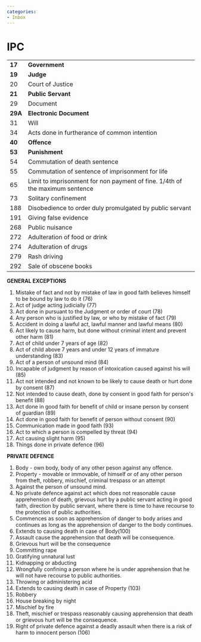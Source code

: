 ```yaml
---
categories:
- Inbox
---
```

# IPC

  

|     |     |
| --- | --- |
| **17** | **Government** |
| **19** | **Judge** |
| 20  | Court of Justice |
| **21** | **Public Servant** |
| 29  | Document |
| **29A** | **Electronic Document** |
| 31  | Will |
| 34  | Acts done in furtherance of common intention |
| **40** | **Offence** |
| **53** | **Punishment** |
| 54  | Commutation of death sentence |
| 55  | Commutation of sentence of imprisonment for life |
| 65  | Limit to imprisonment for non payment of fine. 1/4th of the maximum sentence |
| 73  | Solitary confinement |
| 188 | Disobedience to order duly promulgated by public servant |
| 191 | Giving false evidence |
| 268 | Public nuisance |
| 272 | Adulteration of food or drink |
| 274 | Adulteration of drugs |
| 279 | Rash driving |
| 292 | Sale of obscene books |

  

**GENERAL EXCEPTIONS**

1. Mistake of fact and not by mistake of law in good faith believes himself to be bound by law to do it (76)
2. Act of judge acting judicially (77)
3. Act done in pursuant to the Judgment or order of court (78)
4. Any person who is justified by law, or who by mistake of fact (79)
5. Accident in doing a lawful act, lawful manner and lawful means (80)
6. Act likely to cause harm, but done without criminal intent and prevent other harm (81)
7. Act of child under 7 years of age (82)
8. Act of child above 7 years and under 12 years of immature understanding (83)
9. Act of a person of unsound mind (84)
10. Incapable of judgment by reason of intoxication caused against his will (85)
11. Act not intended and not known to be likely to cause death or hurt done by consent (87)
12. Not intended to cause death, done by consent in good faith for person's benefit (88)
13. Act done in good faith for benefit of child or insane person by consent of guardian (89)
14. Act done in good faith for benefit of person without consent (90)
15. Communication made in good faith (93)
16. Act to which a person is compelled by threat (94)
17. Act causing slight harm (95)
18. Things done in private defence (96)

  

**PRIVATE DEFENCE**

1. Body - own body, body of any other peson against any offence.
2. Property - movable or immovable, of himself or of any other person from theft, robbery, mischief, criminal trespass or an attempt
3. Against the person of unsound mind.
4. No private defence against act which does not reasonable cause apprehension of death, grievous hurt by a public servant acting in good faith, direction by public servant, where there is time to have recourse to the protection of public authorities.
5. Commences as soon as apprehension of danger to body arises and continues as long as the apprehension of danger to the body continues.
6. Extends to causing death in case of Body(100)
1. Assault cause the apprehension that death will be consequence.
2. Grievous hurt will be the consequence
3. Committing rape
4. Gratifying unnatural lust
5. Kidnapping or abducting
6. Wrongfully confining a person where he is under apprehension that he will not have recourse to public authorities.
7. Throwing or administering acid
8. Extends to causing death in case of Property (103)
1. Robbery
2. House breaking by night
3. Mischief by fire
4. Theft, mischief or trespass reasonably causing apprehension that death or grievous hurt will be the consequence.
10. Right of private defence against a deadly assault when there is a risk of harm to innocent person (106)